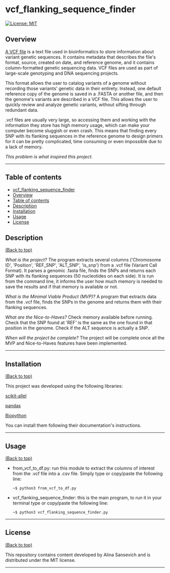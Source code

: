 # vcf_flanking_sequence_finder
[![License: MIT](https://img.shields.io/badge/License-MIT-yellow.svg)](https://opensource.org/licenses/MIT)

## Overview
[A VCF file][1] is a text file used in bioinformatics to store information about variant genetic sequences. It contains metadata that describes the file's format, source, created on date, and reference genome, and it contains column-formatted genetic sequencing data. VCF files are used as part of large-scale genotyping and DNA sequencing projects.

This format allows the user to catalog variants of a genome without recording those variants' genetic data in their entirety. Instead, one default reference copy of the genome is saved in a .FASTA or another file, and then the genome's variants are described in a VCF file. This allows the user to quickly review and analyze genetic variants, without sifting through redundant data.

.vcf files are usually very large, so accessing them and working with the information they store has high memory usage, which can make your computer become sluggish or even crash. This means that finding every SNP with its flanking sequences in the reference genome to design primers for it can be pretty complicated, time consuming or even impossible due to a lack of memory.

_This problem is what inspired this project._ 

[1]: https://fileinfo.com/extension/vcf
***

## Table of contents
- [vcf_flanking_sequence_finder](#vcf_flanking_sequence_finder)
- [Overview](#overview)
- [Table of contents](#table-of-contents)
- [Description](#description)
- [Installation](#installation)
- [Usage](#usage)
- [License](#license)

## Description
[(Back to top)](#table-of-contents)

_What is the project?_ The program extracts several columns ('Chromosome ID', 'Position', 'REF_SNP', 'ALT_SNP', 'is_snp') from a .vcf file (Variant Call Format). It parses a genomic .fasta file, finds the SNPs and returns each SNP with its flanking sequences (50 nucleotides on each side). It is run from the command line, it informs the user how much memory is needed to save the results and if that memory is available or not.

_What is the Minimal Viable Product (MVP)?_ A program that extracts data from the .vcf file, finds the SNPs in the genome and returns them with their flanking sequences.

_What are the Nice-to-Haves?_ Check memory available before running. Check that the SNP found at 'REF' is the same as the one found in that position in the genome. Check if the ALT sequence is actually a SNP.

_When will the project be complete?_ The project will be complete once all the MVP and Nice-to-Haves features have been implemented.
***

## Installation
[(Back to top)](#table-of-contents)

This project was developed using the following libraries:

[scikit-allel](https://pypi.org/project/scikit-allel/)

[pandas](https://pandas.pydata.org/pandas-docs/stable/getting_started/install.html)

[Biopython](https://biopython.org/wiki/Download)

You can install them following their documentation's instructions.

***

## Usage
[(Back to top)](#table-of-contents)

- from_vcf_to_df.py: run this module to extract the columns of interest from the .vcf file into a .csv file. Simply type or copy/paste the following line:

  `~$ python3 from_vcf_to_df.py`

- vcf_flanking_sequence_finder: this is the main program, to run it in your terminal type or copy/paste the following line:

  `~$ python3 vcf_flanking_sequence_finder.py`

***

## License
[(Back to top)](#table-of-contents)

This repository contains content developed by Alina Sansevich and is distributed under the MIT license.<br>
***
